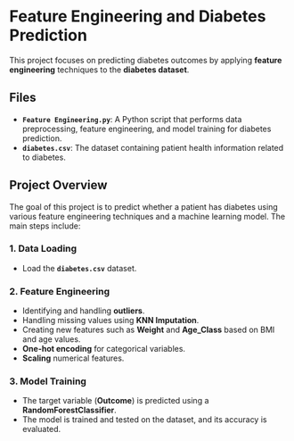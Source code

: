 # **Feature Engineering and Diabetes Prediction**

This project focuses on predicting diabetes outcomes by applying **feature engineering** techniques to the **diabetes dataset**.

## **Files**

- **`Feature Engineering.py`**: A Python script that performs data preprocessing, feature engineering, and model training for diabetes prediction.
- **`diabetes.csv`**: The dataset containing patient health information related to diabetes.

## **Project Overview**

The goal of this project is to predict whether a patient has diabetes using various feature engineering techniques and a machine learning model. The main steps include:

### 1. **Data Loading**
- Load the **`diabetes.csv`** dataset.

### 2. **Feature Engineering**
- Identifying and handling **outliers**.
- Handling missing values using **KNN Imputation**.
- Creating new features such as **Weight** and **Age_Class** based on BMI and age values.
- **One-hot encoding** for categorical variables.
- **Scaling** numerical features.

### 3. **Model Training**
- The target variable (**Outcome**) is predicted using a **RandomForestClassifier**.
- The model is trained and tested on the dataset, and its accuracy is evaluated.

